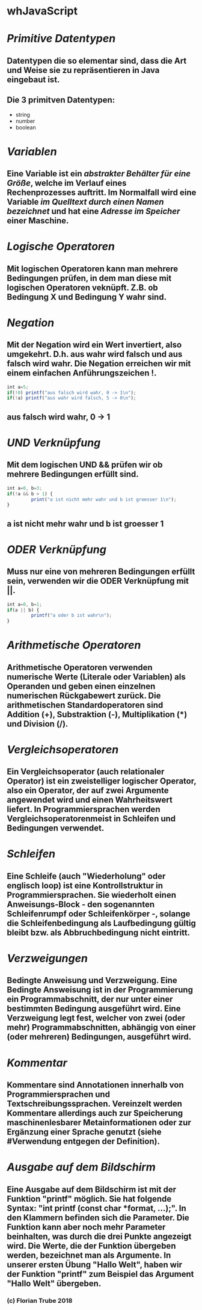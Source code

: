 # whJavaScript
# *Primitive Datentypen*
## Datentypen die so elementar sind, dass die Art und Weise sie zu repräsentieren in Java eingebaut ist.
## Die 3 primitven Datentypen: 
+ string
+ number
+ boolean
# *Variablen*
## Eine Variable ist ein _abstrakter Behälter für eine Größe_, welche im Verlauf eines Rechenprozesses auftritt. Im Normalfall wird eine Variable _im Quelltext durch einen Namen bezeichnet_ und hat eine _Adresse im Speicher_ einer Maschine.
# *Logische Operatoren*
## Mit logischen Operatoren kann man mehrere Bedingungen prüfen, in dem man diese mit logischen Operatoren veknüpft. Z.B. ob Bedingung X und Bedingung Y wahr sind.
# *Negation*
## Mit der Negation wird ein Wert invertiert, also umgekehrt. D.h. aus wahr wird falsch und aus falsch wird wahr. Die Negation erreichen wir mit einem einfachen Anführungszeichen !. 
``` js
int a=5;
if(!0) printf("aus falsch wird wahr, 0 -> 1\n");
if(!a) printf("aus wahr wird falsch, 5 -> 0\n");
```
## aus falsch wird wahr, 0 -> 1
# *UND Verknüpfung*
## Mit dem logischen UND && prüfen wir ob mehrere Bedingungen erfüllt sind.
``` js
int a=0, b=3;
if(!a && b > 1) {
         print("a ist nicht mehr wahr und b ist groesser 1\n");
}
```
## a ist nicht mehr wahr und b ist groesser 1
# *ODER Verknüpfung*
## Muss nur eine von mehreren Bedingungen erfüllt sein, verwenden wir die ODER Verknüpfung mit ||.
``` js
int a=0, b=1;
if(a || b) {
         printf("a oder b ist wahr\n");
}
```
# *Arithmetische Operatoren*
## Arithmetische Operatoren verwenden numerische Werte (Literale oder Variablen) als Operanden und geben einen einzelnen numerischen Rückgabewert zurück. Die arithmetischen Standardoperatoren sind Addition (+), Substraktion (-), Multiplikation (*) und Division (/).
# *Vergleichsoperatoren*
## Ein Vergleichsoperator (auch relationaler Operator) ist ein zweistelliger logischer Operator, also ein Operator, der auf zwei Argumente angewendet wird und einen Wahrheitswert liefert. In Programmiersprachen werden Vergleichsoperatorenmeist in Schleifen und Bedingungen verwendet. 
# *Schleifen*
## Eine Schleife (auch "Wiederholung" oder englisch loop) ist eine Kontrollstruktur in Programmiersprachen. Sie wiederholt einen Anweisungs-Block - den sogenannten Schleifenrumpf oder Schleifenkörper -, solange die Schleifenbedingung als Laufbedingung gültig bleibt bzw. als Abbruchbedingung nicht eintritt.
# *Verzweigungen* 
## Bedingte Anweisung und Verzweigung. Eine Bedingte Answeisung ist in der Programmierung ein Programmabschnitt, der nur unter einer bestimmten Bedingung ausgeführt wird. Eine Verzweigung legt fest, welcher von zwei (oder mehr) Programmabschnitten, abhängig von einer (oder mehreren) Bedingungen, ausgeführt wird.
# *Kommentar*
## Kommentare sind Annotationen innerhalb von Programmiersprachen und Textschreibungssprachen. Vereinzelt werden Kommentare allerdings auch zur Speicherung maschinenlesbarer Metainformationen oder zur Ergänzung einer Sprache genutzt (siehe #Verwendung entgegen der Definition).
# *Ausgabe auf dem Bildschirm*
## Eine Ausgabe auf dem Bildschirm ist mit der Funktion "printf" möglich. Sie hat folgende Syntax: "int printf (const char *format, ...);". In den Klammern befinden sich die Parameter. Die Funktion kann aber noch mehr Parameter beinhalten, was durch die drei Punkte angezeigt wird. Die Werte, die der Funktion übergeben werden, bezeichnet man als Argumente. In unserer ersten Übung "Hallo Welt", haben wir der Funktion "printf" zum Beispiel das Argument "Hallo Welt" übergeben. 
### (c) Florian Trube 2018
